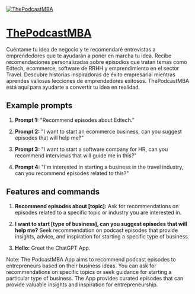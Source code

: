 [![ThePodcastMBA](https://files.oaiusercontent.com/file-6L9W9okyzQv3cFdBiBWk7Mql?se=2123-10-16T11%3A05%3A37Z&sp=r&sv=2021-08-06&sr=b&rscc=max-age%3D31536000%2C%20immutable&rscd=attachment%3B%20filename%3Df7cd7b27-ad1a-4bc9-80b9-defc73c66fbc.png&sig=dEhT/6Mtic7qP%2B0aCYavcfql3Y0OiciqhA7SbyK3REQ%3D)](https://chat.openai.com/g/g-EXnLM4yr7-thepodcastmba)

# [ThePodcastMBA](https://chat.openai.com/g/g-EXnLM4yr7-thepodcastmba)

Cuéntame tu idea de negocio y te recomendaré entrevistas a emprendedores que te ayudarán a poner en marcha tu idea. Recibe recomendaciones personalizadas sobre episodios que tratan temas como Edtech, ecommerce, software de RRHH y emprendimiento en el sector Travel. Descubre historias inspiradoras de éxito empresarial mientras aprendes valiosas lecciones de emprendedores exitosos. ThePodcastMBA está aquí para ayudarte a convertir tu idea en realidad.

## Example prompts

1. **Prompt 1:** "Recommend episodes about Edtech."

2. **Prompt 2:** "I want to start an ecommerce business, can you suggest episodes that will help me?"

3. **Prompt 3:** "I want to start a software company for HR, can you recommend interviews that will guide me in this?"

4. **Prompt 4:** "I'm interested in starting a business in the travel industry, can you recommend episodes related to this?"

## Features and commands

1. **Recommend episodes about [topic]:** Ask for recommendations on episodes related to a specific topic or industry you are interested in.

2. **I want to start [type of business], can you suggest episodes that will help me?** Seek recommendation on podcast episodes that provide insights, advice, and inspiration for starting a specific type of business.

3. **Hello:** Greet the ChatGPT App.

Note: The PodcastMBA App aims to recommend podcast episodes to entrepreneurs based on their business ideas. You can ask for recommendations on specific topics or seek guidance for starting a particular type of business. The App provides curated episodes that can provide valuable insights and inspiration for entrepreneurship.